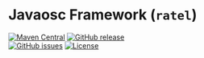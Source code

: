 Javaosc Framework (`ratel`)
================================================

[![Maven Central](https://maven-badges.herokuapp.com/maven-central/com.github.httl/httl/badge.svg)](https://maven-badges.herokuapp.com/maven-central/com.github.httl/httl/)
[![GitHub release](https://img.shields.io/github/release/httl/httl.svg)](ratel)  
[![GitHub issues](https://img.shields.io/github/issues/httl/httl.svg)](https://github.com/httl/httl/issues)
[![License](https://img.shields.io/badge/license-Apache%202-4EB1BA.svg)](https://www.apache.org/licenses/LICENSE-2.0.html)
